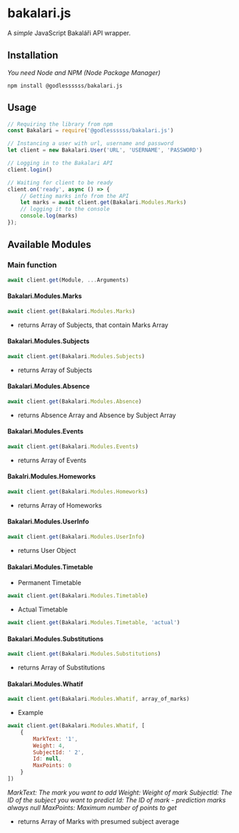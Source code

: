 # bakalari.js

A *simple* JavaScript Bakaláři API wrapper.

## Installation

*You need Node and NPM (Node Package Manager)*

`npm install @godlessssss/bakalari.js`

## Usage

```js
// Requiring the library from npm
const Bakalari = require('@godlessssss/bakalari.js')

// Instancing a user with url, username and password
let client = new Bakalari.User('URL', 'USERNAME', 'PASSWORD')

// Logging in to the Bakalari API
client.login()

// Waiting for client to be ready
client.on('ready', async () => {
    // Getting marks info from the API
    let marks = await client.get(Bakalari.Modules.Marks)
    // logging it to the console
    console.log(marks)
});
```

## Available Modules

### Main function
```js
await client.get(Module, ...Arguments)
```

#### Bakalari.Modules.Marks
```js
await client.get(Bakalari.Modules.Marks)
```
- returns Array of Subjects, that contain Marks Array

#### Bakalari.Modules.Subjects
```js
await client.get(Bakalari.Modules.Subjects)
```
- returns Array of Subjects

#### Bakalari.Modules.Absence
```js
await client.get(Bakalari.Modules.Absence)
```
- returns Absence Array and Absence by Subject Array

#### Bakalari.Modules.Events
```js
await client.get(Bakalari.Modules.Events)
```
- returns Array of Events

#### Bakalri.Modules.Homeworks
```js
await client.get(Bakalari.Modules.Homeworks)
```
- returns Array of Homeworks

#### Bakalari.Modules.UserInfo
```js
await client.get(Bakalari.Modules.UserInfo)
```
- returns User Object

#### Bakalari.Modules.Timetable

- Permanent Timetable
```js
await client.get(Bakalari.Modules.Timetable)
```

- Actual Timetable
```js
await client.get(Bakalari.Modules.Timetable, 'actual')
```

#### Bakalari.Modules.Substitutions
```js
await client.get(Bakalari.Modules.Substitutions)
```
- returns Array of Substitutions

#### Bakalari.Modules.Whatif
```js
await client.get(Bakalari.Modules.Whatif, array_of_marks)
```

- Example
```js
await client.get(Bakalari.Modules.Whatif, [
    {
        MarkText: '1',
        Weight: 4,
        SubjectId: ' 2',
        Id: null,
        MaxPoints: 0
    }
])
```

*MarkText: The mark you want to add*
*Weight: Weight of mark*
*SubjectId: The ID of the subject you want to predict*
*Id: The ID of mark - prediction marks always null*
*MaxPoints: Maximum number of points to get*

- returns Array of Marks with presumed subject average
